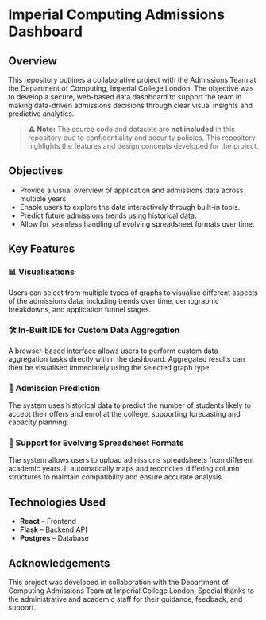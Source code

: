 # Imperial Computing Admissions Dashboard

## Overview

This repository outlines a collaborative project with the Admissions Team at the Department of Computing, Imperial College London. The objective was to develop a secure, web-based data dashboard to support the team in making data-driven admissions decisions through clear visual insights and predictive analytics.

> **⚠️ Note:** The source code and datasets are **not included** in this repository due to confidentiality and security policies. This repository highlights the features and design concepts developed for the project.

## Objectives

- Provide a visual overview of application and admissions data across multiple years.
- Enable users to explore the data interactively through built-in tools.
- Predict future admissions trends using historical data.
- Allow for seamless handling of evolving spreadsheet formats over time.

## Key Features

### 📊 Visualisations
Users can select from multiple types of graphs to visualise different aspects of the admissions data, including trends over time, demographic breakdowns, and application funnel stages.

### 🛠 In-Built IDE for Custom Data Aggregation
A browser-based interface allows users to perform custom data aggregation tasks directly within the dashboard. Aggregated results can then be visualised immediately using the selected graph type.

### 🔮 Admission Prediction
The system uses historical data to predict the number of students likely to accept their offers and enrol at the college, supporting forecasting and capacity planning.

### 📁 Support for Evolving Spreadsheet Formats
The system allows users to upload admissions spreadsheets from different academic years. It automatically maps and reconciles differing column structures to maintain compatibility and ensure accurate analysis.

## Technologies Used

- **React** – Frontend
- **Flask** – Backend API
- **Postgres** – Database 

## Acknowledgements

This project was developed in collaboration with the Department of Computing Admissions Team at Imperial College London. Special thanks to the administrative and academic staff for their guidance, feedback, and support.
